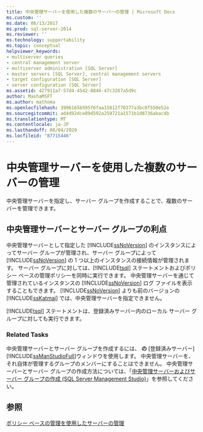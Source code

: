 ```yaml
---
title: 中央管理サーバーを使用した複数のサーバーの管理 | Microsoft Docs
ms.custom: ''
ms.date: 06/13/2017
ms.prod: sql-server-2014
ms.reviewer: ''
ms.technology: supportability
ms.topic: conceptual
helpviewer_keywords:
- multiserver queries
- central management server
- multiserver administration [SQL Server]
- master servers [SQL Server], central management servers
- target configuration [SQL Server]
- server configuration [SQL Server]
ms.assetid: 427911a7-57d4-4542-8846-47c3267a5d9c
author: MashaMSFT
ms.author: mathoma
ms.openlocfilehash: 3906165b595f6faa15812f70377a3bc0f550e52e
ms.sourcegitcommit: ad4d92dce894592a259721a1571b1d8736abacdb
ms.translationtype: MT
ms.contentlocale: ja-JP
ms.lasthandoff: 08/04/2020
ms.locfileid: "87715446"
---
```

# <a name="administer-multiple-servers-using-central-management-servers"></a>中央管理サーバーを使用した複数のサーバーの管理
  中央管理サーバーを指定し、サーバー グループを作成することで、複数のサーバーを管理できます。  
  
## <a name="benefits-of-central-management-servers-and-server-groups"></a>中央管理サーバーとサーバー グループの利点  
 中央管理サーバーとして指定した [!INCLUDE[ssNoVersion](../includes/ssnoversion-md.md)] のインスタンスによってサーバー グループが管理され、サーバー グループによって [!INCLUDE[ssNoVersion](../includes/ssnoversion-md.md)] の 1 つ以上のインスタンスの接続情報が管理されます。 サーバー グループに対しては、[!INCLUDE[tsql](../includes/tsql-md.md)] ステートメントおよびポリシー ベースの管理ポリシーを同時に実行できます。 中央管理サーバーを通じて管理されているインスタンスの [!INCLUDE[ssNoVersion](../includes/ssnoversion-md.md)] ログ ファイルを表示することもできます。 [!INCLUDE[ssNoVersion](../includes/ssnoversion-md.md)] よりも前のバージョンの [!INCLUDE[ssKatmai](../includes/sskatmai-md.md)] では、中央管理サーバーを指定できません。  
  
 [!INCLUDE[tsql](../includes/tsql-md.md)] ステートメントは、登録済みサーバー内のローカル サーバー グループに対しても実行できます。  
  
### <a name="related-tasks"></a>Related Tasks  
 中央管理サーバーとサーバー グループを作成するには、 **の** [登録済みサーバー] [!INCLUDE[ssManStudioFull](../includes/ssmanstudiofull-md.md)]ウィンドウを使用します。 中央管理サーバーを、それ自体が管理するグループのメンバーにすることはできません。 中央管理サーバーとサーバー グループの作成方法については、「[中央管理サーバーおよびサーバー グループの作成 &#40;SQL Server Management Studio&#41;](../ssms/register-servers/create-a-central-management-server-and-server-group.md)」を参照してください。  
  
## <a name="see-also"></a>参照  
 [ポリシー ベースの管理を使用したサーバーの管理](policy-based-management/administer-servers-by-using-policy-based-management.md)  
  
  
